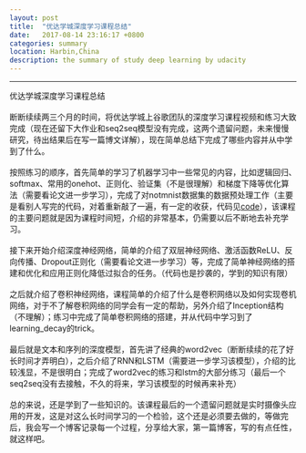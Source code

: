 ```yaml
---
layout: post
title:  "优达学城深度学习课程总结"
date:   2017-08-14 23:16:17 +0800
categories: summary
location: Harbin,China
description: the summary of study deep learning by udacity
---
```

---
优达学城深度学习课程总结
<br />  
断断续续两三个月的时间，将优达学城上谷歌团队的深度学习课程视频和练习大致完成（现在还留下大作业和seq2seq模型没有完成，这两个遗留问题，未来慢慢研究，待出结果后在写一篇博文详解），现在简单总结下完成了哪些内容并从中学到了什么。
<br />  
按照练习的顺序，首先简单的学习了机器学习中一些常见的内容，比如逻辑回归、softmax、常用的onehot、正则化、验证集（不是很理解）和梯度下降等优化算法（需要看论文进一步学习），完成了对notmnist数据集的数据预处理工作（主要是看别人写完的代码，对着重新敲了一遍，有一定的收获，代码见[code](http://www.hankcs.com/ml/notmnist.html)），该课程的主要问题就是因为课程时间短，介绍的非常基本，仍需要以后不断地去补充学习。
<br />  
接下来开始介绍深度神经网络，简单的介绍了双层神经网络、激活函数ReLU、反向传播、Dropout正则化（需要看论文进一步学习）等，完成了简单神经网络的搭建和优化和应用正则化降低过拟合的任务。（代码也是抄袭的，学到的知识有限）
<br />  
之后就介绍了卷积神经网络，课程简单的介绍了什么是卷积网络以及如何实现卷机网络，对于不了解卷积网络的同学会有一定的帮助，另外介绍了Inception结构（不理解）；练习中完成了简单卷积网络的搭建，并从代码中学习到了learning_decay的trick。
<br />  
最后就是文本和序列的深度模型，首先讲了经典的word2vec（断断续续的花了好长时间才弄明白），之后介绍了RNN和LSTM（需要进一步学习该模型），介绍的比较浅显，不是很明白；完成了word2vec的练习和lstm的大部分练习（最后一个seq2seq没有去接触，不久的将来，学习该模型的时候再来补充）
<br />  
总的来说，还是学到了一些知识的。该课程最后的一个遗留问题就是实时摄像头应用的开发，这是对这么长时间学习的一个检验，这个还是必须要去做的，等做完后，我会写一个博客记录每一个过程，分享给大家，第一篇博客，写的有点任性，就这样吧。